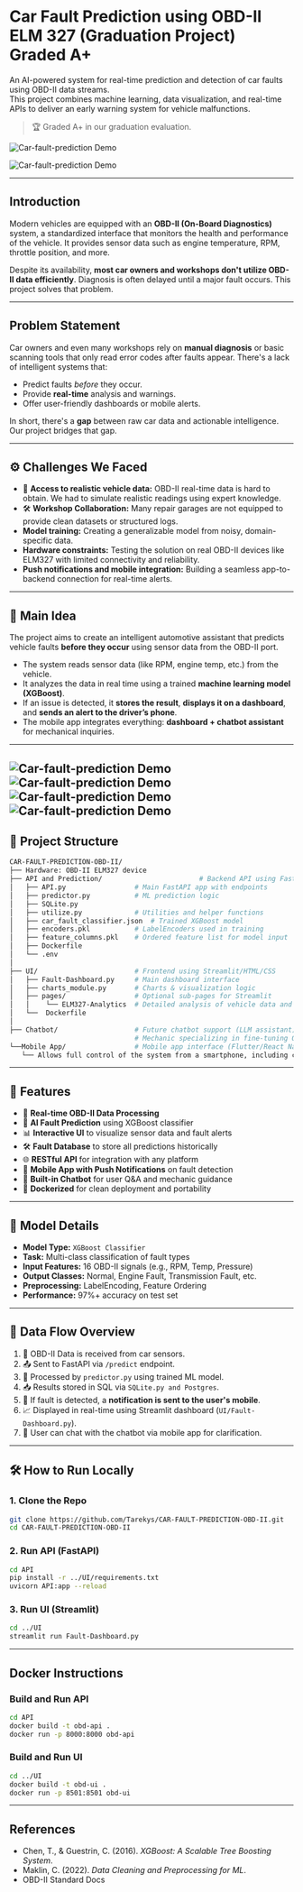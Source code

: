 
# Car Fault Prediction using OBD-II ELM 327 (Graduation Project) Graded A+

An AI-powered system for real-time prediction and detection of car faults using OBD-II data streams.  
This project combines machine learning, data visualization, and real-time APIs to deliver an early warning system for vehicle malfunctions.

> 🏆 Graded A+ in our graduation evaluation.

![Car-fault-prediction Demo](assets/dashboard0.png)

![Car-fault-prediction Demo](assets/SMS_🔔.jpg) 

---

## Introduction

Modern vehicles are equipped with an **OBD-II (On-Board Diagnostics)** system, a standardized interface that monitors the health and performance of the vehicle. It provides sensor data such as engine temperature, RPM, throttle position, and more.

Despite its availability, **most car owners and workshops don't utilize OBD-II data efficiently**. Diagnosis is often delayed until a major fault occurs. This project solves that problem.

---

## Problem Statement

Car owners and even many workshops rely on **manual diagnosis** or basic scanning tools that only read error codes after faults appear. There's a lack of intelligent systems that:

- Predict faults *before* they occur.
- Provide **real-time** analysis and warnings.
- Offer user-friendly dashboards or mobile alerts.

In short, there's a **gap** between raw car data and actionable intelligence.  
Our project bridges that gap.

---

## ⚙️ Challenges We Faced

- 🔧 **Access to realistic vehicle data:** OBD-II real-time data is hard to obtain. We had to simulate realistic readings using expert knowledge.
- 🛠️ **Workshop Collaboration:** Many repair garages are not equipped to provide clean datasets or structured logs.
-  **Model training:** Creating a generalizable model from noisy, domain-specific data.
- **Hardware constraints:** Testing the solution on real OBD-II devices like ELM327 with limited connectivity and reliability.
- **Push notifications and mobile integration:** Building a seamless app-to-backend connection for real-time alerts.

---

## 📌 Main Idea

The project aims to create an intelligent automotive assistant that predicts vehicle faults **before they occur** using sensor data from the OBD-II port.

- The system reads sensor data (like RPM, engine temp, etc.) from the vehicle.
- It analyzes the data in real time using a trained **machine learning model (XGBoost)**.
- If an issue is detected, it **stores the result**, **displays it on a dashboard**, and **sends an alert to the driver’s phone**.
- The mobile app integrates everything: **dashboard + chatbot assistant** for mechanical inquiries.
---
![Car-fault-prediction Demo](assets/66.png) 
![Car-fault-prediction Demo](assets/67.png) 
![Car-fault-prediction Demo](assets/68.png) 
![Car-fault-prediction Demo](assets/LLM.png) 
---

## 📁 Project Structure

```bash
CAR-FAULT-PREDICTION-OBD-II/
├── Hardware: OBD-II ELM327 device
├── API and Prediction/                        # Backend API using FastAPI
│   ├── API.py                 # Main FastAPI app with endpoints
│   ├── predictor.py           # ML prediction logic
│   ├── SQLite.py              
│   ├── utilize.py             # Utilities and helper functions
│   ├── car_fault_classifier.json  # Trained XGBoost model
│   ├── encoders.pkl           # LabelEncoders used in training
│   ├── feature_columns.pkl    # Ordered feature list for model input
│   ├── Dockerfile
│   └── .env
│
├── UI/                        # Frontend using Streamlit/HTML/CSS
│   ├── Fault-Dashboard.py     # Main dashboard interface
│   ├── charts_module.py       # Charts & visualization logic
│   ├── pages/                 # Optional sub-pages for Streamlit
│   │    └── ELM327-Analytics  # Detailed analysis of vehicle data and prediction data.
│   └──  Dockerfile
│
├── Chatbot/                   # Future chatbot support (LLM assistant)
                               # Mechanic specializing in fine-tuning Qwen2.5B <Unsloth>
└──Mobile App/                 # Mobile app interface (Flutter/React Native)
   └── Allows full control of the system from a smartphone, including chatbots, payment, and turning the device ON and OFF - OBD-II ELM 327 device.
```

---

## 🚀 Features

- 🔌 **Real-time OBD-II Data Processing**
- 🤖 **AI Fault Prediction** using XGBoost classifier
- 📊 **Interactive UI** to visualize sensor data and fault alerts
- 🛠️ **Fault Database** to store all predictions historically
- 🌐 **RESTful API** for integration with any platform
- 📱 **Mobile App with Push Notifications** on fault detection
- 💬 **Built-in Chatbot** for user Q&A and mechanic guidance
- 🐳 **Dockerized** for clean deployment and portability

---

## 🧠 Model Details

- **Model Type:** `XGBoost Classifier`
- **Task:** Multi-class classification of fault types
- **Input Features:** 16 OBD-II signals (e.g., RPM, Temp, Pressure)
- **Output Classes:** Normal, Engine Fault, Transmission Fault, etc.
- **Preprocessing:** LabelEncoding, Feature Ordering
- **Performance:** 97%+ accuracy on test set

---

## 🔄 Data Flow Overview

1. 🚗 OBD-II Data is received from car sensors.
2. 📤 Sent to FastAPI via `/predict` endpoint.
3. 🤖 Processed by `predictor.py` using trained ML model.
4. 📥 Results stored in SQL via `SQLite.py and Postgres`.
5. 📲 If fault is detected, a **notification is sent to the user's mobile**.
6. 📈 Displayed in real-time using Streamlit dashboard (`UI/Fault-Dashboard.py`).
7. 💬 User can chat with the chatbot via mobile app for clarification.

---

## 🛠️ How to Run Locally

### 1. Clone the Repo
```bash
git clone https://github.com/Tarekys/CAR-FAULT-PREDICTION-OBD-II.git
cd CAR-FAULT-PREDICTION-OBD-II
```

### 2. Run API (FastAPI)
```bash
cd API
pip install -r ../UI/requirements.txt
uvicorn API:app --reload
```

### 3. Run UI (Streamlit)
```bash
cd ../UI
streamlit run Fault-Dashboard.py
```

---

## Docker Instructions
### Build and Run API
```bash
cd API
docker build -t obd-api .
docker run -p 8000:8000 obd-api
```

### Build and Run UI
```bash
cd ../UI
docker build -t obd-ui .
docker run -p 8501:8501 obd-ui
```

---

## References

- Chen, T., & Guestrin, C. (2016). *XGBoost: A Scalable Tree Boosting System*.
- Maklin, C. (2022). *Data Cleaning and Preprocessing for ML*.
- OBD-II Standard Docs

